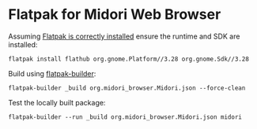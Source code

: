 # Flatpak for Midori Web Browser

Assuming [Flatpak is correctly installed](https://flatpak.org/setup) ensure the runtime and SDK are installed:

    flatpak install flathub org.gnome.Platform//3.28 org.gnome.Sdk//3.28

Build using [flatpak-builder](http://docs.flatpak.org/en/latest/flatpak-builder.html):

    flatpak-builder _build org.midori_browser.Midori.json --force-clean

Test the locally built package:

    flatpak-builder --run _build org.midori_browser.Midori.json midori
